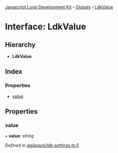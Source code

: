 [Javascript Loop Development Kit](../README.md) › [Globals](../globals.md) › [LdkValue](ldkvalue.md)

# Interface: LdkValue

## Hierarchy

* **LdkValue**

## Index

### Properties

* [value](ldkvalue.md#value)

## Properties

###  value

• **value**: *string*

*Defined in [webpack/ldk-settings.ts:5](https://github.com/open-olive/loop-development-kit/blob/ba5f0aac/ldk/javascript/src/webpack/ldk-settings.ts#L5)*
